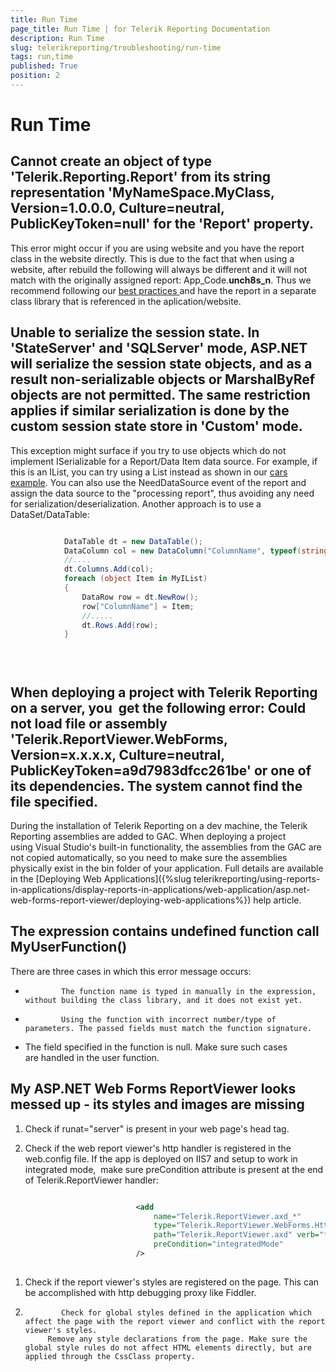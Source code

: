 ```yaml
---
title: Run Time
page_title: Run Time | for Telerik Reporting Documentation
description: Run Time
slug: telerikreporting/troubleshooting/run-time
tags: run,time
published: True
position: 2
---
```


# Run Time



## Cannot create an object of type 'Telerik.Reporting.Report' from its string representation 'MyNameSpace.MyClass, Version=1.0.0.0, Culture=neutral, PublicKeyToken=null' for the 'Report' property.

This error might occur if you are using website and you have the
          report class in the website directly. This is due to the fact that when
          using a website, after rebuild the following will always be different
          and it will not match with the originally assigned report:
          App_Code.__unch8s_n__.
          Thus we recommend following our [            best practices
          ](66CD7D60-7708-42D5-8BB4-506676E8679E) and have the report in a separate class library that
          is referenced in the aplication/website.
        

## Unable to serialize the session state. In 'StateServer' and 'SQLServer' mode, ASP.NET will serialize the session state objects, and as a result non-serializable objects or MarshalByRef objects are not permitted. The same restriction applies if similar serialization is done by the custom session state store in 'Custom' mode.

This exception might surface if you try to use objects which
          do not implement ISerializable for a Report/Data Item data source. For example, if
          this is an IList, you can try using a List instead as shown in our
          [cars example](http://demos.telerik.com/reporting/list-bound-report).
          You can also use the NeedDataSource event of the report and assign the data source to the "processing report", thus avoiding any need for serialization/deserialization.
          Another approach is to use a DataSet/DataTable:
        

	
````C#

			DataTable dt = new DataTable();
			DataColumn col = new DataColumn("ColumnName", typeof(string));
			//....
			dt.Columns.Add(col);
			foreach (object Item in MyIList)
			{
				DataRow row = dt.NewRow();
				row["ColumnName"] = Item;
				//.....
				dt.Rows.Add(row);
			}
			
````

         
      

## When deploying a project with Telerik Reporting on a server, you  get the following error: Could not load file or assembly 'Telerik.ReportViewer.WebForms, Version=x.x.x.x, Culture=neutral, PublicKeyToken=a9d7983dfcc261be' or one of its dependencies. The system cannot find the file specified.

During the installation of Telerik Reporting on a dev machine,
          the Telerik Reporting assemblies are added to GAC. When deploying a project
          using Visual Studio's built-in functionality, the assemblies from the GAC
          are not copied automatically, so you need to make sure the assemblies physically exist in the bin folder of your application.
          Full details are available in the [Deploying Web Applications]({%slug telerikreporting/using-reports-in-applications/display-reports-in-applications/web-application/asp.net-web-forms-report-viewer/deploying-web-applications%}) help article.
        

## The expression contains undefined function call MyUserFunction()

There are three cases in which this error message occurs:

*             The function name is typed in manually in the expression, without building the class library, and it does not exist yet.
          

*             Using the function with incorrect number/type of parameters. The passed fields must match the function signature.
          

* The field specified in the function is null. Make sure such cases are handled in the user function. 

## My ASP.NET Web Forms ReportViewer looks messed up - its styles and images are missing

1. Check if runat="server" is present in your web page's head tag.

1. Check if the web report viewer's http handler is registered in the web.config file. If the app is deployed on IIS7 and setup to work in integrated mode, 
              make sure preCondition attribute is present at the end of Telerik.ReportViewer handler:
            

	
````XML

							<add 
								name="Telerik.ReportViewer.axd_*" 
								type="Telerik.ReportViewer.WebForms.HttpHandler, Telerik.ReportViewer.WebForms, Version=x.x.x.x, Culture=neutral, PublicKeyToken=a9d7983dfcc261be" 
								path="Telerik.ReportViewer.axd" verb="*" 
								preCondition="integratedMode"
							/>
						
````



1. Check if the report viewer's styles are registered on the page. This can be accomplished with http debugging proxy like Fiddler.

1.             Check for global styles defined in the application which affect the page with the report viewer and conflict with the report viewer's styles.
            Remove any style declarations from the page. Make sure the global style rules do not affect HTML elements directly, but are applied through the CssClass property.
          
